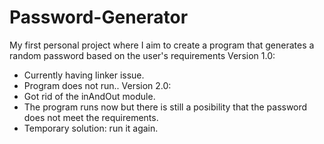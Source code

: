 # Password-Generator
My first personal project where I aim to create a program that generates a random password based on the user's requirements
Version 1.0: 
 - Currently having linker issue.
 - Program does not run..
Version 2.0: 
 - Got rid of the inAndOut module. 
 - The program runs now but there is still a posibility that the password does not meet the requirements. 
 - Temporary solution: run it again.
